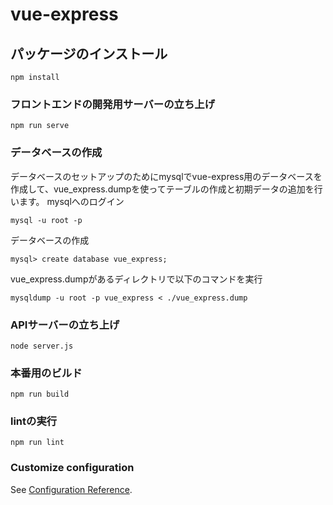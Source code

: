 # vue-express

## パッケージのインストール
```
npm install
```

### フロントエンドの開発用サーバーの立ち上げ
```
npm run serve
```

### データベースの作成
データベースのセットアップのためにmysqlでvue-express用のデータベースを作成して、vue_express.dumpを使ってテーブルの作成と初期データの追加を行います。
mysqlへのログイン
```
mysql -u root -p
```
データベースの作成
```
mysql> create database vue_express;
```
vue_express.dumpがあるディレクトリで以下のコマンドを実行
```
mysqldump -u root -p vue_express < ./vue_express.dump
```

### APIサーバーの立ち上げ
```
node server.js
```

### 本番用のビルド
```
npm run build
```

### lintの実行
```
npm run lint
```

### Customize configuration
See [Configuration Reference](https://cli.vuejs.org/config/).
